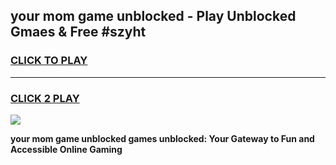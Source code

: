 
## your mom game unblocked - Play Unblocked Gmaes & Free #szyht
<h3>
<a href="https://premium.freeplayer.one?title=your_mom_game_unblocked&ref=03M">CLICK TO PLAY</a></h3>
<hr>

<h3>
<a href="https://premium.freeplayer.one?title=your_mom_game_unblocked&ref=03M">CLICK 2 PLAY</a>
  
</h3>

<a href="https://premium.freeplayer.one?title=your_mom_game_unblocked&ref=03M"><img src="https://clearcache.store/games.png"></a>


**your mom game unblocked games unblocked: Your Gateway to Fun and Accessible Online Gaming**
